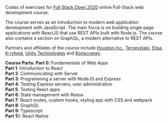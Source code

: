 Codes of exercises for [Full Stack Open 2020](https://fullstackopen.com/en/) online Full-Stack web development course.

The course serves as an introduction to modern web application development with JavaScript. The main focus is on building single page applications with ReactJS that use REST APIs built with Node.js. The course also contains a section on GraphQL, a modern alternative to REST APIs.

Partners and affiliates of the course include [Houston Inc.](https://www.houston-inc.com/), [Terveystalo](https://www.terveystalo.com/fi/Yritystietoa/Terveystalo-tyontantajana/Digital-Health/), [Elisa](https://elisa.fi/), [K-ryhmä](https://www.kesko.fi), [Unity Technologies](https://www.instagram.com/unitytechnologies/?hl=en) and [Konecranes](https://careers.konecranes.com/Konecranes/).

**Course Parts:**
**Part 0**: Fundamentals of Web Apps <br />
**Part 1**: Introduction to React <br />
**Part 2**: Communicating with Server <br />
**Part 3**: Programming a server with NodeJS and Express <br />
**Part 4**: Testing Express servers, user administration <br />
**Part 5**: Testing React apps <br />
**Part 6**: State management with Redux <br />
**Part 7**: React routes, custom hooks, styling app with CSS and webpack <br />
**Part 8**: GraphQL <br />
**Part 9**: Typescript <br />
**Part 1**0: React Native <br />
